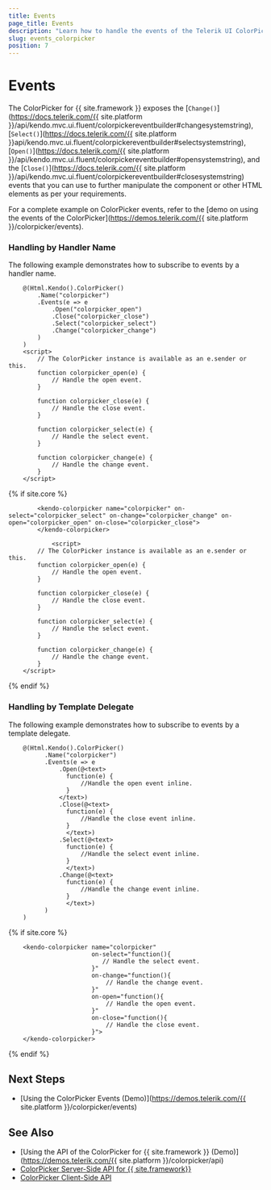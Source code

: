 ```yaml
---
title: Events
page_title: Events
description: "Learn how to handle the events of the Telerik UI ColorPicker component for {{ site.framework }}."
slug: events_colorpicker
position: 7
---
```


# Events

The ColorPicker for {{ site.framework }} exposes the [`Change()`](https://docs.telerik.com/{{ site.platform }}/api/kendo.mvc.ui.fluent/colorpickereventbuilder#changesystemstring), [`Select()`](https://docs.telerik.com/{{ site.platform }}api/kendo.mvc.ui.fluent/colorpickereventbuilder#selectsystemstring), [`Open()`](https://docs.telerik.com/{{ site.platform }}/api/kendo.mvc.ui.fluent/colorpickereventbuilder#opensystemstring), and the [`Close()`](https://docs.telerik.com/{{ site.platform }}/api/kendo.mvc.ui.fluent/colorpickereventbuilder#closesystemstring) events that you can use to further manipulate the component or other HTML elements as per your requirements.

For a complete example on ColorPicker events, refer to the [demo on using the events of the ColorPicker](https://demos.telerik.com/{{ site.platform }}/colorpicker/events).

### Handling by Handler Name

The following example demonstrates how to subscribe to events by a handler name.

```HtmlHelper
    @(Html.Kendo().ColorPicker()
        .Name("colorpicker")
        .Events(e => e
            .Open("colorpicker_open")
            .Close("colorpicker_close")
            .Select("colorpicker_select")
            .Change("colorpicker_change")
        )
    )
    <script>
        // The ColorPicker instance is available as an e.sender or this.
        function colorpicker_open(e) {
            // Handle the open event.
        }

        function colorpicker_close(e) {
            // Handle the close event.
        }

        function colorpicker_select(e) {
            // Handle the select event.
        }

        function colorpicker_change(e) {
            // Handle the change event.
        }
    </script>
```
{% if site.core %}
```TagHelper
        <kendo-colorpicker name="colorpicker" on-select="colorpicker_select" on-change="colorpicker_change" on-open="colorpicker_open" on-close="colorpicker_close">
		</kendo-colorpicker>

            <script>
        // The ColorPicker instance is available as an e.sender or this.
        function colorpicker_open(e) {
            // Handle the open event.
        }

        function colorpicker_close(e) {
            // Handle the close event.
        }

        function colorpicker_select(e) {
            // Handle the select event.
        }

        function colorpicker_change(e) {
            // Handle the change event.
        }
    </script>
```
{% endif %}

### Handling by Template Delegate

The following example demonstrates how to subscribe to events by a template delegate.

```HtmlHelper
    @(Html.Kendo().ColorPicker()
          .Name("colorpicker")
          .Events(e => e
              .Open(@<text>
                function(e) {
                    //Handle the open event inline.
                }
              </text>)
              .Close(@<text>
                function(e) {
                    //Handle the close event inline.
                }
                </text>)
              .Select(@<text>
                function(e) {
                    //Handle the select event inline.
                }
                </text>)
              .Change(@<text>
                function(e) {
                    //Handle the change event inline.
                }
                </text>)
          )
    )
```
{% if site.core %}
```TagHelper
    <kendo-colorpicker name="colorpicker" 
                       on-select="function(){
                          // Handle the select event.
                       }" 
                       on-change="function(){
                           // Handle the change event.
                       }"
                       on-open="function(){
                           // Handle the open event.
                       }" 
                       on-close="function(){
                           // Handle the close event.
                       }">
    </kendo-colorpicker>
```
{% endif %}

## Next Steps

* [Using the ColorPicker Events (Demo)](https://demos.telerik.com/{{ site.platform }}/colorpicker/events)

## See Also

* [Using the API of the ColorPicker for {{ site.framework }} (Demo)](https://demos.telerik.com/{{ site.platform }}/colorpicker/api)
* [ColorPicker Server-Side API for {{ site.framework}}](/api/colorpicker)
* [ColorPicker Client-Side API](https://docs.telerik.com/kendo-ui/api/javascript/ui/colorpicker)

